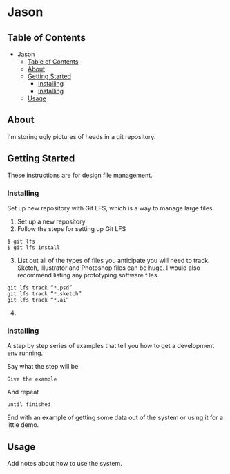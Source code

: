 # Jason

## Table of Contents

- [Jason](#jason)
  - [Table of Contents](#table-of-contents)
  - [About ](#about)
  - [Getting Started ](#getting-started)
    - [Installing](#installing)
    - [Installing](#installing-1)
  - [Usage ](#usage)

## About <a name = "about"></a>

I'm storing ugly pictures of heads in a git repository.

## Getting Started <a name = "getting_started"></a>

These instructions are for design file management.

### Installing

Set up new repository with Git LFS, which is a way to manage large files.

1. Set up a new repository
2. Follow the steps for setting up Git LFS
```
$ git lfs
$ git lfs install
```
3. List out all of the types of files you anticipate you will need to track. Sketch, Illustrator and Photoshop files can be huge. I would also recommend listing any prototyping software files.
```
git lfs track “*.psd”
git lfs track “*.sketch”
git lfs track “*.ai”
```
4.

### Installing

A step by step series of examples that tell you how to get a development env running.

Say what the step will be

```
Give the example
```

And repeat

```
until finished
```

End with an example of getting some data out of the system or using it for a little demo.

## Usage <a name = "usage"></a>

Add notes about how to use the system.
